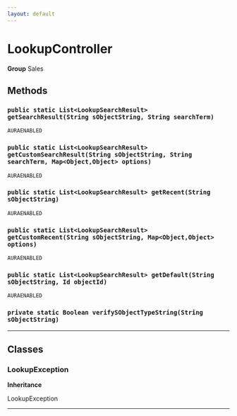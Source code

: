 ```yaml
---
layout: default
---
```

# LookupController



**Group** Sales

## Methods
### `public static List<LookupSearchResult> getSearchResult(String sObjectString, String searchTerm)`

`AURAENABLED`
### `public static List<LookupSearchResult> getCustomSearchResult(String sObjectString, String searchTerm, Map<Object,Object> options)`

`AURAENABLED`
### `public static List<LookupSearchResult> getRecent(String sObjectString)`

`AURAENABLED`
### `public static List<LookupSearchResult> getCustomRecent(String sObjectString, Map<Object,Object> options)`

`AURAENABLED`
### `public static List<LookupSearchResult> getDefault(String sObjectString, Id objectId)`

`AURAENABLED`
### `private static Boolean verifySObjectTypeString(String sObjectString)`
---
## Classes
### LookupException

**Inheritance**

LookupException


---
